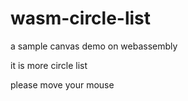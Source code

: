 # wasm-circle-list
a sample canvas demo on webassembly
 
it is more circle list

please move your mouse
